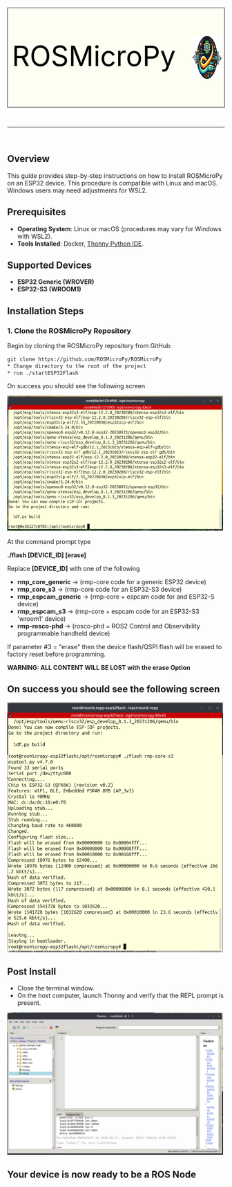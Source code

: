 
<div style="width:100%">
<table style="background-color:#FEFEF2;width:100%">
<tr style="border:1px solid">
  <td style="width:90%;padding-left:10px;font-size:48pt;color:black;float:left">
    <p style="float:left;">ROSMicroPy</p>
  </td>
  <td>
    <img src="../../images/Logo.png" height="100" style="float:right"></span>
 </td>
 </tr>
 </table>
 </div>
<br/>
<hr/>
<br/>

## Overview
This guide provides step-by-step instructions on how to install ROSMicroPy on an ESP32 device. This procedure is compatible with Linux and macOS. Windows users may need adjustments for WSL2.

## Prerequisites
- **Operating System**: Linux or macOS (procedures may vary for Windows with WSL2).
- **Tools Installed**: Docker, [Thonny Python IDE](https://thonny.org/).

## Supported Devices
- **ESP32 Generic (WROVER)**
- **ESP32-S3 (WROOM1)**

## Installation Steps

### 1. Clone the ROSMicroPy Repository
Begin by cloning the ROSMicroPy repository from GitHub:

```
git clone https://github.com/ROSMicroPy/ROSMicroPy
* Change directory to the root of the project 
* run ./startESP32Flash
```
On success you should see the following screen

<img src="./launch_flasher_screenshot.png" width=500></img>

At the command prompt type

**./flash [DEVICE_ID] [erase]**

Replace **[DEVICE_ID]** with one of the following

* **rmp_core_generic**      -> (rmp-core code for a generic ESP32 device)
* **rmp_core_s3**   -> (rmp-core code for an ESP32-S3 device)
* **rmp_espcam_generic**    -> (rmp-core + espcam code for and ESP32-S device)
* **rmp_espcam_s3** -> (rmp-core + espcam code for an ESP32-S3 'wroom1' device)
* **rmp-rosco-phd** -> (rosco-phd = ROS2 Control and Observibility programmable handheld device) 

If parameter #3 = "erase" then the device flash/QSPI flash will be erased to factory reset before programming. 

**WARNING: ALL CONTENT WILL BE LOST with the erase Option**

## On success you should see the following screen

<img src="./FlashTool-Screenshot.png" width=500></img>

## Post Install
* Close the terminal window.
* On the host computer, launch Thonny and verify that the REPL prompt is present. 

<img src="../Thonny_Copy_Wifi.png" width=500/>

## Your device is now ready to be a ROS Node


